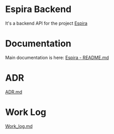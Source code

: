 # Espira Backend

It's a backend API for the project [Espira](https://github.com/la-espira/espira)

# Documentation

Main documentation is here: [Espira - README.md](https://github.com/la-espira/espira/blob/dev/README.md)

# ADR

[ADR.md](doc/ADR.md)

# Work Log

[Work_log.md](doc/Work_log.md)
